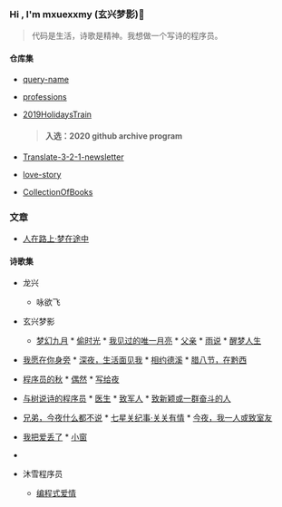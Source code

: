 ### Hi , I'm mxuexxmy (玄兴梦影)👋

> 代码是生活，诗歌是精神。我想做一个写诗的程序员。

#### 仓库集
* [query-name](https://github.com/mxuexxmy/query-name)

* [professions](https://github.com/mxuexxmy/professions)

* [2019HolidaysTrain](https://github.com/mxuexxmy/2019HolidaysTrain)

  >#### 入选：2020 github archive program 

* [Translate-3-2-1-newsletter](https://github.com/mxuexxmy/Translate-3-2-1-newsletter)

* [love-story](https://github.com/mxuexxmy/love-story)

* [CollectionOfBooks](https://github.com/mxuexxmy/CollectionOfBooks)

### 文章

* [人在路上·梦在途中](https://mp.weixin.qq.com/s/NFxldytnuXslYPxSfKOIhQ)

#### 诗歌集

* 龙兴
  *  咏欲飞

* 玄兴梦影   

  * [梦幻九月](https://mp.weixin.qq.com/s?src=11&timestamp=1606197141&ver=2725&signature=eVVMhOoXHfNQtvv0qraNOFROXH97DpZR6il-qn77HZRb-uR47QLhop2*xpwmEcj4ZazcIGVS0v8MyPbEMSIHPUh2fWCmefl5NSrCSId65r866nMF-hLHjhC2fdLVsxzs&new=1)     * [偷时光](https://www.sohu.com/a/271410642_581694)  * [我见过的唯一月亮](http://mini.eastday.com/a/180627132001527.html) * [父亲](https://www.sohu.com/a/236518971_581694)  * [雨说](https://www.sohu.com/a/239588684_581694)  * [醒梦人生](https://new.qq.com/omn/20180619/20180619A1ZVC7.html)
 * [我愿在你身旁](http://www.zgshige.com/c/2019-04-09/9105096.shtml) * [深夜，生活面见我](https://www.jianshu.com/p/e7b50e0f9d72) * [相约德溪](http://www.zgshige.com/c/2019-04-09/9104987.shtml) * [腊八节，在黔西](http://www.zgshige.com/c/2019-02-13/8529513.shtml)
  * [程序员的秋](http://www.zgshige.com/c/2018-10-25/7503696.shtml) * [偶然](http://www.zgshige.com/c/2018-10-25/7501381.shtml)  * [写给夜](http://www.zgshige.com/c/2018-10-09/7352363.shtml)
  * [与树说诗的程序员](http://www.zgshige.com/c/2018-10-09/7347609.shtml) * [医生](http://www.zgshige.com/c/2018-09-23/7230637.shtml) * [致军人](http://www.zgshige.com/c/2018-09-22/7213365.shtml) * [致新颖或一群奋斗的人](http://www.zgshige.com/c/2018-09-20/7204886.shtml)
  * [兄弟，今夜什么都不说](http://www.zgshige.com/c/2018-09-17/7159755.shtml) * [七星关纪事·关关有情](http://www.zgshige.com/c/2018-09-10/7126042.shtml) * [今夜，我一人或致室友](http://www.zgshige.com/c/2018-09-05/7075315.shtml)
  * [我把爱丢了](http://www.zgshige.com/c/2018-09-02/7058672.shtml) * [小窗](http://www.zgshige.com/c/2018-09-02/7058606.shtml)
  * 
* 沐雪程序员
  * [编程式爱情](https://www.sohu.com/a/281021777_284898)

<!--
**mxuexxmy/mxuexxmy** is a ✨ _special_ ✨ repository because its `README.md` (this file) appears on your GitHub profile.

Here are some ideas to get you started:

- 🔭 I’m currently working on ...
- 🌱 I’m currently learning ...
- 👯 I’m looking to collaborate on ...
- 🤔 I’m looking for help with ...
- 💬 Ask me about ...
- 📫 How to reach me: ...
- 😄 Pronouns: ...
- ⚡ Fun fact: ...
-->
